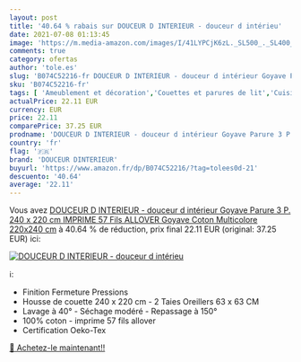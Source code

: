 ```yaml
---
layout: post
title: '40.64 % rabais sur DOUCEUR D INTERIEUR - douceur d intérieu'
date: 2021-07-08 01:13:45
image: 'https://m.media-amazon.com/images/I/41LYPCjK6zL._SL500_._SL400_.jpg'
comments: true
category: ofertas
author: 'tole.es'
slug: 'B074C52216-fr DOUCEUR D INTERIEUR - douceur d intérieur Goyave Parure 3...'
sku: 'B074C52216-fr'
tags: [ 'Ameublement et décoration','Couettes et parures de lit','Cuisine et Maison','Linge de lit et oreillers','Literie et linge de maison','Parures de lit','douceur dinterieur', ]
actualPrice: 22.11 EUR
currency: EUR
price: 22.11
comparePrice: 37.25 EUR
prodname: 'DOUCEUR D INTERIEUR - douceur d intérieur Goyave Parure 3 P. 240 x 220 cm IMPRIME 57 Fils ALLOVER Goyave  Coton  Multicolore  220x240 cm'
country: 'fr'
flag: '🇫🇷'
brand: 'DOUCEUR DINTERIEUR'
buyurl: 'https://www.amazon.fr/dp/B074C52216/?tag=tolees0d-21'
descuento: '40.64'
average: '22.11'
---
```


Vous avez [DOUCEUR D INTERIEUR - douceur d intérieur Goyave Parure 3 P. 240 x 220 cm IMPRIME 57 Fils ALLOVER Goyave  Coton  Multicolore  220x240 cm](https://www.amazon.fr/dp/B074C52216/?tag=tolees0d-21)  à  40.64 % de réduction, prix final  22.11 EUR (original: 37.25 EUR) ici:

[![DOUCEUR D INTERIEUR - douceur d intérieu](https://m.media-amazon.com/images/I/41LYPCjK6zL._SL500_._SL400_.jpg)](https://www.amazon.fr/dp/B074C52216/?tag=tolees0d-21)

ℹ️:

- Finition Fermeture Pressions
- Housse de couette 240 x 220 cm - 2 Taies Oreillers 63 x 63 CM
- Lavage à 40° - Séchage modéré - Repassage à 150°
- 100% coton - imprime 57 fils allover
- Certification Oeko-Tex

[🛒 Achetez-le maintenant!!](https://www.amazon.fr/dp/B074C52216/?tag=tolees0d-21)
